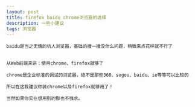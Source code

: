 ```yaml
---
layout: post
title: firefox baidu chrome浏览器的选择
description: 一些小建议
tags: 浏览器
---
```



	baidu是当之无愧的坑人浏览器，基础的搜一搜没什么问题，稍微来点花样就不行了

	
	从Web前端来讲：使用chrome、firefox就够了
	
	chrome是企业标准的调试的浏览器，绝不是那些360、sogou、baidu、ie等等可以比较的

	所以在这我建议你装chrome以及firefox就够用了！

	当然如果你实在想用别的那也不强求。

